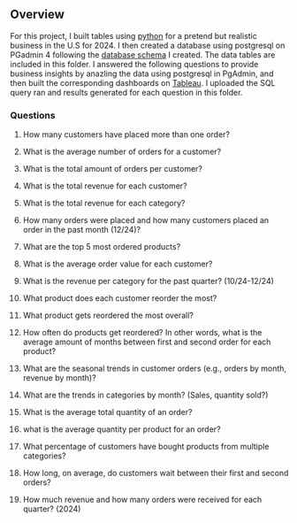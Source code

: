 ## Overview

For this project, I built tables using [python](https://github.com/ariannalangton/Portfolio/blob/main/generated_business/generated_business_data.ipynb) for a pretend but realistic business in the U.S for 2024. I then created a database using postgresql on PGadmin 4 following the [database schema](https://github.com/ariannalangton/Portfolio/blob/main/generated_business/business_schema.png) I created. The data tables are included in this folder. I answered the following questions to provide business insights by anazling the data using postgresql in PgAdmin, and then built the corresponding dashboards on [Tableau](https://public.tableau.com/app/profile/arianna.langton5684/viz/GeneratedBusinessDashboards/q19?publish=yes). I uploaded the SQL query ran and results generated for each question in this folder.

### Questions


1. How many customers have placed more than one order?

2. What is the average number of orders for a customer?
  
3. What is the total amount of orders per customer?

5. What is the total revenue for each customer?

6. What is the total revenue for each category?

6. How many orders were placed and how many customers placed an order in the past month (12/24)?

7. What are the top 5 most ordered products?

8. What is the average order value for each customer?

9. What is the revenue per category for the past quarter? (10/24-12/24)

10. What product does each customer reorder the most?

11. What product gets reordered the most overall?

12. How often do products get reordered? In other words, what is the average amount of months between first and second order for each product?

13. What are the seasonal trends in customer orders (e.g., orders by month, revenue by month)?

14. What are the trends in categories by month? (Sales, quantity sold?)

15. What is the average total quantity of an order?

16. what is the average quantity per product for an order?

17. What percentage of customers have bought products from multiple categories?

18. How long, on average, do customers wait between their first and second orders?

19. How much revenue and how many orders were received for each quarter? (2024)


